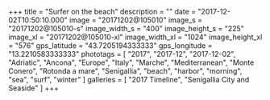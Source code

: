 +++
title = "Surfer on the beach"
description = ""
date = "2017-12-02T10:50:10.000"
image = "20171202@105010"
image_s = "20171202@105010-s"
image_width_s = "400"
image_height_s = "225"
image_xl = "20171202@105010-xl"
image_width_xl = "1024"
image_height_xl = "576"
gps_latitude = "43.7205194333333"
gps_longitude = "13.2210583333333"
phototags = [ "2017", "2017-12", "2017-12-02", "Adriatic", "Ancona", "Europe", "Italy", "Marche", "Mediterranean", "Monte Conero", "Rotonda a mare", "Senigallia", "beach", "harbor", "morning", "sea", "surf", "winter" ]
galleries = [ "2017 Timeline", "Senigallia City and Seaside" ]
+++
